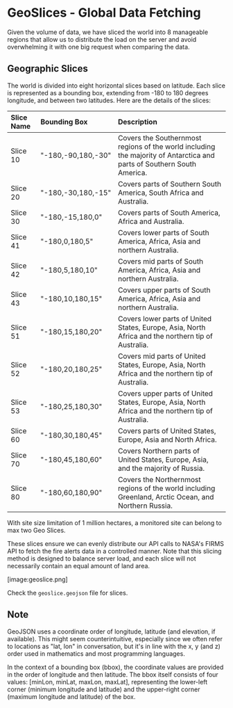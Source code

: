 # GeoSlices - Global Data Fetching

Given the volume of data, we have sliced the world into 8 manageable regions that allow us to distribute the load on the server and avoid overwhelming it with one big request when comparing the data.

## Geographic Slices

The world is divided into eight horizontal slices based on latitude. Each slice is represented as a bounding box, extending from -180 to 180 degrees longitude, and between two latitudes. Here are the details of the slices:

| Slice Name | Bounding Box     | Description |
| :--------- | :--------------- | :---------- |
| Slice 10    | "-180,-90,180,-30" | Covers the Southernmost regions of the world including the majority of Antarctica and parts of Southern South America. |
| Slice 20    | "-180,-30,180,-15" | Covers parts of Southern South America, South Africa and Australia. |
| Slice 30    | "-180,-15,180,0"   | Covers parts of South America, Africa and Australia. |
| Slice 41    | "-180,0,180,5"    | Covers lower parts of South America, Africa, Asia and northern Australia. |
| Slice 42    | "-180,5,180,10"    | Covers mid parts of South America, Africa, Asia and northern Australia. |
| Slice 43    | "-180,10,180,15"    | Covers upper parts of South America, Africa, Asia and northern Australia. |
| Slice 51    | "-180,15,180,20"   | Covers lower parts of United States, Europe, Asia, North Africa and the northern tip of Australia. |
| Slice 52    | "-180,20,180,25"   | Covers mid parts of United States, Europe, Asia, North Africa and the northern tip of Australia. |
| Slice 53    | "-180,25,180,30"   | Covers upper parts of United States, Europe, Asia, North Africa and the northern tip of Australia. |
| Slice 60    | "-180,30,180,45"   | Covers parts of United States, Europe, Asia and North Africa. |
| Slice 70    | "-180,45,180,60"   | Covers Northern parts of United States, Europe, Asia, and the majority of Russia. |
| Slice 80    | "-180,60,180,90"   | Covers the Northernmost regions of the world including Greenland, Arctic Ocean, and Northern Russia. |

With site size limitation of 1 million hectares, a monitored site can belong to max two Geo Slices.

These slices ensure we can evenly distribute our API calls to NASA's FIRMS API to fetch the fire alerts data in a controlled manner. Note that this slicing method is designed to balance server load, and each slice will not necessarily contain an equal amount of land area.

[image:geoslice.png]

Check the `geoslice.geojson` file for slices.

## Note
GeoJSON uses a coordinate order of longitude, latitude (and elevation, if available). This might seem counterintuitive, especially since we often refer to locations as "lat, lon" in conversation, but it's in line with the x, y (and z) order used in mathematics and most programming languages.

In the context of a bounding box (bbox), the coordinate values are provided in the order of longitude and then latitude. The bbox itself consists of four values: [minLon, minLat, maxLon, maxLat], representing the lower-left corner (minimum longitude and latitude) and the upper-right corner (maximum longitude and latitude) of the box.



